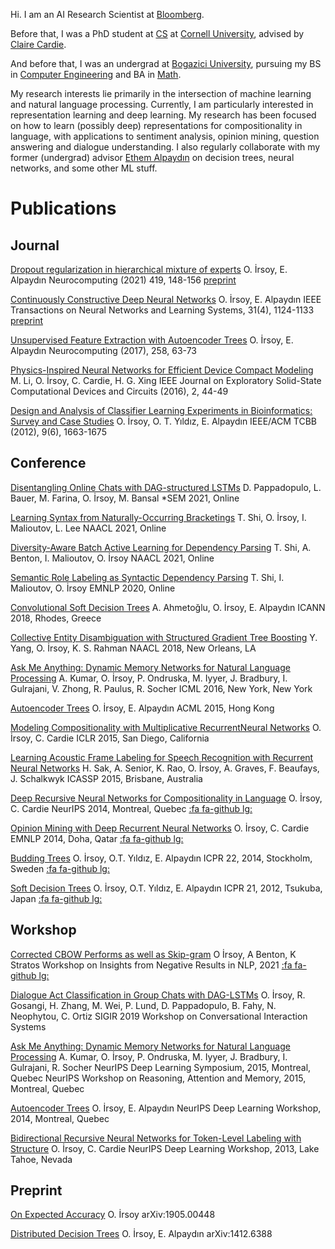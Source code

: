 
Hi. I am an AI Research Scientist at [Bloomberg](https://www.bloomberg.com/company/stories/tag/data-science/).

Before that, I was a PhD student at [CS](http://www.cs.cornell.edu/) at [Cornell University](http://www.cornell.edu/), advised by [Claire Cardie](http://www.cs.cornell.edu/home/cardie/).

And before that, I was an undergrad at [Bogazici University](http://www.boun.edu.tr/en_US), pursuing my BS in [Computer Engineering](https://cmpe.boun.edu.tr/) and BA in [Math](http://math.boun.edu.tr/).

My research interests lie primarily in the intersection of machine learning and natural language processing. Currently, I am particularly interested in representation learning and deep learning. My research has been focused on how to learn (possibly deep) representations for compositionality in language, with applications to sentiment analysis, opinion mining, question answering and dialogue understanding. I also regularly collaborate with my former (undergrad) advisor [Ethem Alpaydın](https://faculty.ozyegin.edu.tr/ethemalpaydin/) on decision trees, neural networks, and some other ML stuff.

# Publications

## Journal

<span class="paper-title">   [Dropout regularization in hierarchical mixture of experts](https://www.sciencedirect.com/science/article/abs/pii/S0925231220313321) </span>
<span class="paper-authors"> O. İrsoy, E. Alpaydın                                                                                                                </span>
<span class="paper-venue">   Neurocomputing (2021) 419, 148-156                                                                                                   </span>
[preprint](https://arxiv.org/pdf/1812.10158)

<span class="paper-title">   [Continuously Constructive Deep Neural Networks](https://ieeexplore.ieee.org/document/8744488) </span>
<span class="paper-authors"> O. İrsoy, E. Alpaydın                                                                         </span>
<span class="paper-venue">   IEEE Transactions on Neural Networks and Learning Systems, 31(4), 1124-1133                   </span>
[preprint](https://arxiv.org/pdf/1804.02491)

<span class="paper-title">   [Unsupervised Feature Extraction with Autoencoder Trees](papers/Ozan_Neurocomp.pdf)    </span>
<span class="paper-authors"> O. İrsoy, E. Alpaydın                                                                 </span>
<span class="paper-venue">   Neurocomputing (2017), 258, 63-73                                                     </span>

<span class="paper-title">   [Physics-Inspired Neural Networks for Efficient Device Compact Modeling](papers/piNN.pdf)    </span>
<span class="paper-authors"> M. Li, O. İrsoy, C. Cardie, H. G. Xing                                                      </span>
<span class="paper-venue">   IEEE Journal on Exploratory Solid-State Computational Devices and Circuits (2016), 2, 44-49 </span>

<span class="paper-title">   [Design and Analysis of Classifier Learning Experiments in Bioinformatics: Survey and Case Studies](papers/ieee-tcbb.pdf)  </span>
<span class="paper-authors"> O. İrsoy, O. T. Yıldız, E. Alpaydın                                                                                        </span>
<span class="paper-venue">   IEEE/ACM TCBB (2012), 9(6), 1663-1675                                                                                      </span>

## Conference

<span class="paper-title">   [Disentangling Online Chats with DAG-structured LSTMs](https://aclanthology.org/2021.starsem-1.14/) </span>
<span class="paper-authors"> D. Pappadopulo, L. Bauer, M. Farina, O. İrsoy, M. Bansal                                            </span>
<span class="paper-venue">   \*SEM 2021, Online                                                                                  </span>

<span class="paper-title">   [Learning Syntax from Naturally-Occurring Bracketings](https://aclanthology.org/2021.naacl-main.234/) </span>
<span class="paper-authors"> T. Shi, O. İrsoy, I. Malioutov, L. Lee                                                                </span>
<span class="paper-venue">   NAACL 2021, Online                                                                                    </span>

<span class="paper-title">   [Diversity-Aware Batch Active Learning for Dependency Parsing](https://aclanthology.org/2021.naacl-main.207/) </span>
<span class="paper-authors"> T. Shi, A. Benton, I. Malioutov, O. İrsoy                                                                     </span>
<span class="paper-venue">   NAACL 2021, Online                                                                                            </span>

<span class="paper-title">   [Semantic Role Labeling as Syntactic Dependency Parsing](https://aclanthology.org/2020.emnlp-main.610/) </span>
<span class="paper-authors"> T. Shi, I. Malioutov, O. İrsoy                                                                          </span>
<span class="paper-venue">   EMNLP 2020, Online                                                                                      </span>

<span class="paper-title">   [Convolutional Soft Decision Trees](https://www.cmpe.boun.edu.tr/~ethem/files/papers/Alper-icann18.pdf)  </span>
<span class="paper-authors"> A. Ahmetoğlu, O. İrsoy, E. Alpaydın                                                                      </span>
<span class="paper-venue">   ICANN 2018, Rhodes, Greece                                                                               </span>
 
<span class="paper-title">   [Collective Entity Disambiguation with Structured Gradient Tree Boosting](https://arxiv.org/abs/1802.10229) </span> 
<span class="paper-authors"> Y. Yang, O. İrsoy, K. S. Rahman                                                                              </span>
<span class="paper-venue">   NAACL 2018, New Orleans, LA                                                                                  </span>
 
<span class="paper-title">   [Ask Me Anything: Dynamic Memory Networks for Natural Language Processing](papers/kumar16.pdf)       </span> 
<span class="paper-authors"> A. Kumar, O. İrsoy, P. Ondruska, M. Iyyer, J. Bradbury, I. Gulrajani, V. Zhong, R. Paulus, R. Socher  </span>
<span class="paper-venue">   ICML 2016, New York, New York                                                                         </span>
 
<span class="paper-title">   [Autoencoder Trees](papers/AiP25_Paper36.pdf)  </span>
<span class="paper-authors"> O. İrsoy, E. Alpaydın                           </span>
<span class="paper-venue">   ACML 2015, Hong Kong                            </span>
 
<span class="paper-title">   [Modeling Compositionality with Multiplicative RecurrentNeural Networks](http://arxiv.org/abs/1412.6577)  </span>
<span class="paper-authors"> O. İrsoy, C. Cardie                                                                                        </span>
<span class="paper-venue">   ICLR 2015, San Diego, California                                                                           </span>
 
<span class="paper-title">   [Learning Acoustic Frame Labeling for Speech Recognition with Recurrent Neural Networks](papers/icassp15.pdf)  </span>
<span class="paper-authors"> H. Sak, A. Senior, K. Rao, O. İrsoy, A. Graves, F. Beaufays, J. Schalkwyk                                       </span>
<span class="paper-venue">   ICASSP 2015, Brisbane, Australia                                                                                </span>
 
<span class="paper-title">   [Deep Recursive Neural Networks for Compositionality in Language](papers/nips14drsv.pdf)  </span>
<span class="paper-authors"> O. İrsoy, C. Cardie                                                                        </span>
<span class="paper-venue">   NeurIPS 2014, Montreal, Quebec                                                                </span>
[:fa fa-github lg:](https://github.com/oir/deep-recursive)
 
<span class="paper-title">   [Opinion Mining with Deep Recurrent Neural Networks](papers/emnlp14drnt.pdf)  </span>
<span class="paper-authors"> O. İrsoy, C. Cardie                                                            </span>
<span class="paper-venue">   EMNLP 2014, Doha, Qatar                                                        </span>
[:fa fa-github lg:](https://github.com/oir/deep-recurrent)

<span class="paper-title">   [Budding Trees](papers/budding-icpr2014.pdf)  </span>
<span class="paper-authors"> O. İrsoy, O.T. Yıldız, E. Alpaydın             </span>
<span class="paper-venue">   ICPR 22, 2014, Stockholm, Sweden               </span>
[:fa fa-github lg:](https://github.com/oir/budding-tree)

<span class="paper-title">   [Soft Decision Trees](papers/icpr21.pdf)   </span>
<span class="paper-authors"> O. İrsoy, O.T. Yıldız, E. Alpaydın         </span>
<span class="paper-venue">   ICPR 21, 2012, Tsukuba, Japan              </span>
[:fa fa-github lg:](https://github.com/oir/soft-tree)

## Workshop

<span class="paper-title">   [Corrected CBOW Performs as well as Skip-gram](https://aclanthology.org/2021.insights-1.1.pdf) </span>
<span class="paper-authors"> O İrsoy, A Benton, K Stratos </span>
<span class="paper-venue">   Workshop on Insights from Negative Results in NLP, 2021 </span>
[:fa fa-github lg:](https://github.com/bloomberg/koan)

<span class="paper-title">   [Dialogue Act Classification in Group Chats with DAG-LSTMs](https://arxiv.org/abs/1908.01821)    </span>
<span class="paper-authors"> O. İrsoy, R. Gosangi, H. Zhang, M. Wei, P. Lund, D. Pappadopulo, B. Fahy, N. Neophytou, C. Ortiz </span>
<span class="paper-venue">   SIGIR 2019 Workshop on Conversational Interaction Systems                                        </span>

<span class="paper-title">   [Ask Me Anything: Dynamic Memory Networks for Natural Language Processing](http://arxiv.org/abs/1506.07285)  </span>
<span class="paper-authors"> A. Kumar, O. İrsoy, P. Ondruska, M. Iyyer, J. Bradbury, I. Gulrajani, R. Socher                              </span>
<span class="paper-venue">   NeurIPS Deep Learning Symposium, 2015, Montreal, Quebec                                                         </span>
<span class="paper-venue">   NeurIPS Workshop on Reasoning, Attention and Memory, 2015, Montreal, Quebec                                     </span>
 
<span class="paper-title">   [Autoencoder Trees](http://arxiv.org/abs/1409.7461)  </span>
<span class="paper-authors"> O. İrsoy, E. Alpaydın                                </span>
<span class="paper-venue">   NeurIPS Deep Learning Workshop, 2014, Montreal, Quebec  </span>
 
<span class="paper-title">   [Bidirectional Recursive Neural Networks for Token-Level Labeling with Structure](http://arxiv.org/abs/1312.0493)  </span>
<span class="paper-authors"> O. İrsoy, C. Cardie                                                                                                </span>
<span class="paper-venue">   NeurIPS Deep Learning Workshop, 2013, Lake Tahoe, Nevada                                                              </span>

## Preprint

<span class="paper-title">   [On Expected Accuracy](https://arxiv.org/abs/1905.00448) </span>
<span class="paper-authors"> O. İrsoy                                                 </span>
<span class="paper-venue">   arXiv:1905.00448                                         </span>

<span class="paper-title">   [Distributed Decision Trees](https://arxiv.org/abs/1412.6388) </span>
<span class="paper-authors"> O. İrsoy, E. Alpaydın                                         </span>
<span class="paper-venue">   arXiv:1412.6388                                               </span>
